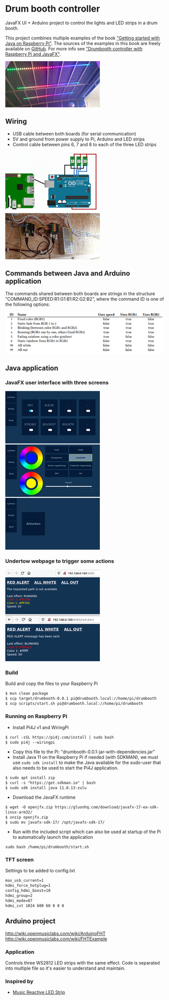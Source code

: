 # Drum booth controller

JavaFX UI + Arduino project to control the lights and LED strips in a drum booth.

This project combines multiple examples of the book ["Getting started with Java on Raspberry Pi"](https://leanpub.com/gettingstartedwithjavaontheraspberrypi/). The sources of the examples in this book are freely available on [GitHub](https://github.com/FDelporte/JavaOnRaspberryPi). For more info see ["Drumbooth controller with Raspberry Pi and JavaFX"](https://webtechie.be/post/2020-03-30-drumbooth-controller-with-java-javafx-raspberrypi-arduino/).

![](images/ledstrips-rainbow-effect.jpg)

## Wiring

* USB cable between both boards (for serial communication)
* 5V and ground from power supply to Pi, Arduino and LED strips
* Control cable between pins 6, 7 and 8 to each of the three LED strips

![Wiring scheme](images/drumbooth-wiring.png)
![Installation](images/installation.jpg)

## Commands between Java and Arduino application

The commands shared between both boards are strings in the structure “COMMAND_ID:SPEED:R1:G1:B1:R2:G2:B2”, where the command ID is one of the following options:

![](images/led-effects.png)

## Java application

### JavaFX user interface with three screens

![Relays controller](images/screenshot-relays.png)
![LED strip controller](images/screenshot-ledstrips.png)
![Exit and shutdown](images/screenshot-exit.png)

### Undertow webpage to trigger some actions

![Web interface after selecting running light](images/web-running.png)
![eb interface after selecting "red alert"](images/web-redalert.png)

### Build

Build and copy the files to your Raspberry Pi

```shell
$ mvn clean package
$ scp target/drumbooth-0.0.1 pi@drumbooth.local://home/pi/drumbooth
$ scp scripts/start.sh pi@drumbooth.local://home/pi/drumbooth
```

### Running on Raspberry Pi

* Install Pi4J v1 and WiringPi

```shell
$ curl -sSL https://pi4j.com/install | sudo bash
$ sudo pi4j --wiringpi
```

* Copy this file to the Pi: "drumbooth-0.0.1-jar-with-dependencies.jar"
* Install Java 11 on the Raspberry Pi if needed (with SDKMAN), we must use `sudo sdk install` to make the Java available for the sudo-user that also needs to be used to start the Pi4J application.

```shell
$ sudo apt install zip
$ curl -s "https://get.sdkman.io" | bash
$ sudo sdk install java 11.0.13-zulu
```

* Download the JavaFX runtime

```shell
$ wget -O openjfx.zip https://gluonhq.com/download/javafx-17-ea-sdk-linux-arm32/
$ unzip openjfx.zip
$ sudo mv javafx-sdk-17/ /opt/javafx-sdk-17/
```

* Run with the included script which can also be used at startup of the Pi to automatically launch the application

```
sudo bash /home/pi/drumbooth/start.sh
```

### TFT screen


Settings to be added to config.txt

```text
max_usb_current=1
hdmi_force_hotplug=1
config_hdmi_boost=10
hdmi_group=2
hdmi_mode=87
hdmi_cvt 1024 600 60 0 0 0
```

## Arduino project

http://wiki.openmusiclabs.com/wiki/ArduinoFHT
http://wiki.openmusiclabs.com/wiki/FHTExample
	
### Application

Controls three WS2812 LED strips with the same effect. Code is separated into multiple file so it's easier to understand and maintain.

### Inspired by

* [Music Reactive LED Strip ](https://create.arduino.cc/projecthub/buzzandy/music-reactive-led-strip-5645ed)


